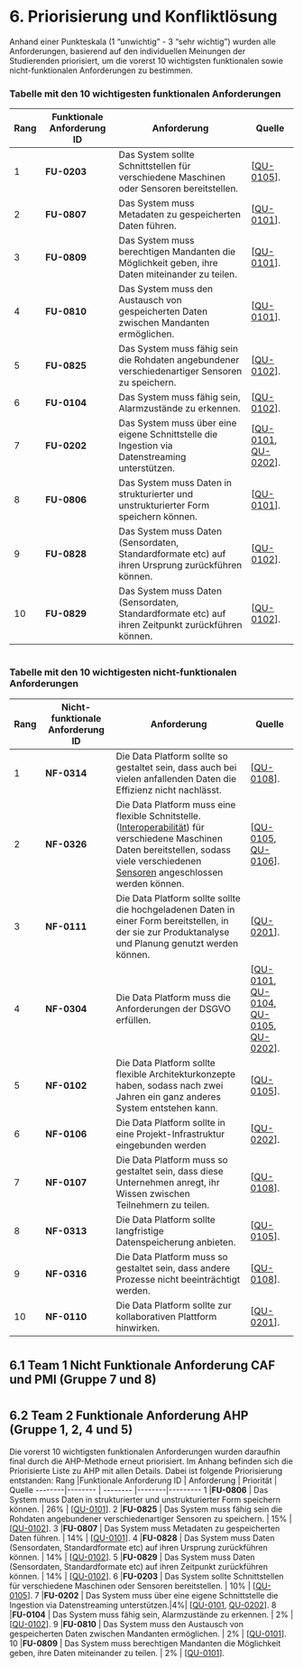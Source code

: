 # 6. Priorisierung und Konfliktlösung

Anhand einer Punkteskala (1 “unwichtig” - 3 “sehr wichtig”) wurden alle Anforderungen, basierend auf den individuellen Meinungen der Studierenden priorisiert, um die vorerst 10 wichtigsten funktionalen sowie nicht-funktionalen Anforderungen zu bestimmen.

### Tabelle mit den 10 wichtigesten funktionalen Anforderungen
Rang |Funktionale Anforderung ID | Anforderung | Quelle 
--------|-------- | -------- |--------
1 |**FU-0203** | Das System sollte Schnittstellen für verschiedene Maschinen oder Sensoren bereitstellen. | [[QU-0105](../lastenheft/09.-quellen.md#QU-0105)].
2 |**FU-0807** | Das System muss Metadaten zu gespeicherten Daten führen. | [[QU-0101](../lastenheft/09.-quellen.md#QU-0101)].
3 |**FU-0809** | Das System muss berechtigen Mandanten die Möglichkeit geben, ihre Daten miteinander zu teilen. |  [[QU-0101](../lastenheft/09.-quellen.md#QU-0101)].
4 |**FU-0810** | Das System muss den Austausch von gespeicherten Daten zwischen Mandanten ermöglichen. | [[QU-0101](../lastenheft/09.-quellen.md#QU-0101)].
5 |**FU-0825** | Das System muss fähig sein die Rohdaten angebundener verschiedenartiger Sensoren zu speichern. | [[QU-0102](../lastenheft/09.-quellen.md#QU-0102)].
6 |**FU-0104** | Das System muss fähig sein, Alarmzustände zu erkennen. | [[QU-0102](../lastenheft/09.-quellen.md#QU-0102)].
7 |**FU-0202** | Das System muss über eine eigene Schnittstelle die Ingestion via Datenstreaming unterstützen.| [[QU-0101](../lastenheft/09.-quellen.md#QU-0101), [QU-0202](../lastenheft/09.-quellen.md#QU-0202)].
8  |**FU-0806** | Das System muss Daten in strukturierter und unstrukturierter Form speichern können. | [[QU-0101](../lastenheft/09.-quellen.md#QU-0101)].
9  |**FU-0828** | Das System muss Daten (Sensordaten, Standardformate etc) auf ihren Ursprung zurückführen können. | [[QU-0102](../lastenheft/09.-quellen.md#QU-0102)].
10 |**FU-0829** | Das System muss Daten (Sensordaten, Standardformate etc) auf ihren Zeitpunkt zurückführen können. | [[QU-0102](../lastenheft/09.-quellen.md#QU-0102)].
#
#
#
### Tabelle mit den 10 wichtigesten nicht-funktionalen Anforderungen
Rang |Nicht-funktionale Anforderung ID | Anforderung | Quelle 
--------|-------- | -------- |--------
1 | **NF-0314** |  Die Data Platform sollte so gestaltet sein, dass auch bei vielen anfallenden Daten die Effizienz nicht nachlässt. | [[QU-0108](../lastenheft/09.-quellen.md#QU-0108)].
2 | **NF-0326** |  Die Data Platform muss eine flexible Schnitstelle. ([Interoperabilität](../lastenheft/03.-glossar.md#GL-0902)) für verschiedene Maschinen Daten bereitstellen, sodass viele verschiedenen [Sensoren](../lastenheft/03.-glossar.md#GL-1900) angeschlossen werden können.| [[QU-0105](../lastenheft/09.-quellen.md#QU-0105), [QU-0106](../lastenheft/09.-quellen.md#QU-0106)].
3 | **NF-0111** | Die Data Platform sollte sollte die hochgeladenen Daten in einer Form bereitstellen, in der sie zur Produktanalyse und Planung genutzt werden können.  | [[QU-0201](../lastenheft/09.-quellen.md#QU-0201)].
4 | **NF-0304** | Die Data Platform muss die Anforderungen der DSGVO erfüllen. | [[QU-0101](../lastenheft/09.-quellen.md#QU-0101), [QU-0104](../lastenheft/09.-quellen.md#QU-0104), [QU-0105](../lastenheft/09.-quellen.md#QU-0105), [QU-0202](../lastenheft/09.-quellen.md#QU-0202)].
5 | **NF-0102** |  Die Data Platform sollte flexible Architekturkonzepte haben, sodass nach zwei Jahren ein ganz anderes System entstehen kann. | [[QU-0105](../lastenheft/09.-quellen.md#QU-0105)].
6 | **NF-0106** |  Die Data Platform sollte in eine Projekt-Infrastruktur eingebunden werden | [[QU-0202](../lastenheft/09.-quellen.md#QU-0202)].
7 | **NF-0107** |  Die Data Platform muss so gestaltet sein, dass diese Unternehmen anregt, ihr Wissen zwischen Teilnehmern zu teilen. | [[QU-0108](../lastenheft/09.-quellen.md#QU-0108)].
8 | **NF-0313** |  Die Data Platform sollte langfristige Datenspeicherung anbieten. | [[QU-0105](../lastenheft/09.-quellen.md#QU-0105)].
9 | **NF-0316** |  Die Data Platform muss so gestaltet sein, dass andere Prozesse nicht beeinträchtigt werden. | [[QU-0108](../lastenheft/09.-quellen.md#QU-0108)].
10 | **NF-0110** |  Die Data Platform sollte zur kollaborativen Plattform hinwirken. | [[QU-0201](../lastenheft/09.-quellen.md#QU-0201)].
#
#
#
## 6.1 Team 1 Nicht Funktionale Anforderung CAF und PMI (Gruppe 7 und 8)
#
#
#
## 6.2 Team 2 Funktionale Anforderung AHP (Gruppe 1, 2, 4 und 5)
Die vorerst 10 wichtigsten funktionalen Anforderungen wurden daraufhin final durch die AHP-Methode erneut priorisiert. Im Anhang befinden sich die Priorisierte Liste zu AHP mit allen Details. Dabei ist folgende Priorisierung entstanden:
Rang |Funktionale Anforderung ID | Anforderung | Priorität | Quelle 
--------|-------- | -------- |--------|---------
1 |**FU-0806** | Das System muss Daten in strukturierter und unstrukturierter Form speichern können. | 26% | [[QU-0101](../lastenheft/09.-quellen.md#QU-0101)].
2 |**FU-0825** | Das System muss fähig sein die Rohdaten angebundener verschiedenartiger Sensoren zu speichern. | 15% | [[QU-0102](../lastenheft/09.-quellen.md#QU-0102)].
3 |**FU-0807** | Das System muss Metadaten zu gespeicherten Daten führen. | 14% | [[QU-0101](../lastenheft/09.-quellen.md#QU-0101)].
4 |**FU-0828** | Das System muss Daten (Sensordaten, Standardformate etc) auf ihren Ursprung zurückführen können. | 14% | [[QU-0102](../lastenheft/09.-quellen.md#QU-0102)].
5 |**FU-0829** | Das System muss Daten (Sensordaten, Standardformate etc) auf ihren Zeitpunkt zurückführen können. | 14%  | [[QU-0102](../lastenheft/09.-quellen.md#QU-0102)].
6 |**FU-0203** | Das System sollte Schnittstellen für verschiedene Maschinen oder Sensoren bereitstellen. | 10% | [[QU-0105](../lastenheft/09.-quellen.md#QU-0105)].
7 |**FU-0202** | Das System muss über eine eigene Schnittstelle die Ingestion via Datenstreaming unterstützen.|4%| [[QU-0101](../lastenheft/09.-quellen.md#QU-0101), [QU-0202](../lastenheft/09.-quellen.md#QU-0202)].
8 |**FU-0104** | Das System muss fähig sein, Alarmzustände zu erkennen. | 2% | [[QU-0102](../lastenheft/09.-quellen.md#QU-0102)].
9 |**FU-0810** | Das System muss den Austausch von gespeicherten Daten zwischen Mandanten ermöglichen. | 2% | [[QU-0101](../lastenheft/09.-quellen.md#QU-0101)].
10 |**FU-0809** | Das System muss berechtigen Mandanten die Möglichkeit geben, ihre Daten miteinander zu teilen. | 2% |  [[QU-0101](../lastenheft/09.-quellen.md#QU-0101)].
